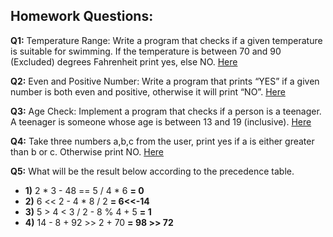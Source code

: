 ## Homework Questions: 
**Q1:** Temperature Range: Write a program that checks if a given temperature is suitable for swimming. If the temperature is between 70 and 90 (Excluded) degrees Fahrenheit print yes, else NO. [Here](https://github.com/ArhanBytes/Rohit-Negi-CPP-DSA-Course/blob/main/Lectures/Lecture_010/Homework/Q1.cpp)

**Q2:** Even and Positive Number: Write a program that prints “YES” if a given number is both even and positive, otherwise it will print “NO”. [Here](https://github.com/ArhanBytes/Rohit-Negi-CPP-DSA-Course/blob/main/Lectures/Lecture_010/Homework/Q2.cpp)

**Q3:** Age Check: Implement a program that checks if a person is a teenager. A teenager is someone whose age is between 13 and 19 (inclusive). [Here](https://github.com/ArhanBytes/Rohit-Negi-CPP-DSA-Course/blob/main/Lectures/Lecture_010/Homework/Q3.cpp)

**Q4:** Take three numbers a,b,c from the user, print yes if a is either greater than b or c. Otherwise print NO. [Here](https://github.com/ArhanBytes/Rohit-Negi-CPP-DSA-Course/blob/main/Lectures/Lecture_010/Homework/Q4.cpp)

**Q5:** What will be the result below according to the precedence table.

- **1)** 2 * 3 - 48 == 5 / 4 * 6 **= 0**   
- **2)** 6 << 2 - 4 * 8 / 2 **= 6<<-14**  
- **3)** 5 > 4 < 3 / 2 - 8 % 4 + 5 **= 1**  
- **4)** 14 - 8 + 92 >> 2 + 70 **= 98 >> 72**  
